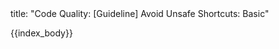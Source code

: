 <frontmatter>
title: "Code Quality: [Guideline] Avoid Unsafe Shortcuts: Basic"
</frontmatter>

{{index_body}}
